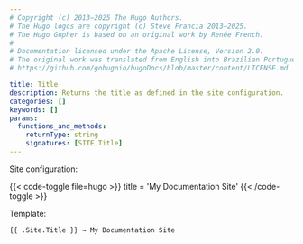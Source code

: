 ```yaml
---
# Copyright (c) 2013–2025 The Hugo Authors.
# The Hugo logos are copyright (c) Steve Francia 2013–2025.
# The Hugo Gopher is based on an original work by Renée French.
#
# Documentation licensed under the Apache License, Version 2.0.
# The original work was translated from English into Brazilian Portuguese.
# https://github.com/gohugoio/hugoDocs/blob/master/content/LICENSE.md

title: Title
description: Returns the title as defined in the site configuration.
categories: []
keywords: []
params:
  functions_and_methods:
    returnType: string
    signatures: [SITE.Title]
---
```


Site configuration:

{{< code-toggle file=hugo >}}
title = 'My Documentation Site'
{{< /code-toggle >}}

Template:

```go-html-template
{{ .Site.Title }} → My Documentation Site
```
